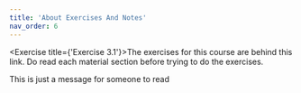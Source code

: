 ```yaml
---
title: 'About Exercises And Notes'
nav_order: 6
---
```


<Exercise title={'Exercise 3.1'}>The exercises for this course are behind this link. Do read each material section before trying to do the exercises.</Exercise>

<Note>This is just a message for someone to read</Note>
